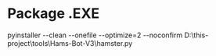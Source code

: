 # Package .EXE

pyinstaller --clean --onefile --optimize=2 --noconfirm D:\this-project\tools\Hams-Bot-V3\hamster.py

